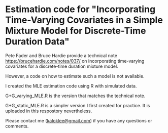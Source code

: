 # Estimation code for "Incorporating Time-Varying Covariates in a Simple Mixture Model for Discrete-Time Duration Data"

Pete Fader and Bruce Hardie provide a technical note <https://brucehardie.com/notes/037/> on incorporating time-varying covariates for a discrete-time duration mixture model.

However, a code on how to estimate such a model is not available.  

I created the MLE estimation code using R with simulated data.  

G+G_varying_MLE.R is the version that matches the technical note.  

G+G_static_MLE.R is a simpler version I first created for practice.  It is uploaded in this respostory nevertheless.

Please contact me (kaloklee@gmail.com) if you have any questions or comments.  
